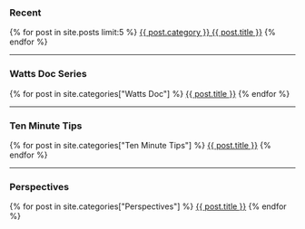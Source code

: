 ### Recent

{% for post in site.posts limit:5 %}
    <a href="{{ site.baseurl }}{{ post.url }}">{{ post.category }} {{ post.title }}</a>
{% endfor %}

---

### Watts Doc Series

{% for post in site.categories["Watts Doc"] %}
    <a href="{{ site.baseurl }}{{ post.url }}">{{ post.title }}</a>
{% endfor %}

---

### Ten Minute Tips

{% for post in site.categories["Ten Minute Tips"] %}
    <a href="{{ site.baseurl }}{{ post.url }}">{{ post.title }}</a>
{% endfor %}

---

### Perspectives

{% for post in site.categories["Perspectives"] %}
    <a href="{{ site.baseurl }}{{ post.url }}">{{ post.title }}</a>
{% endfor %}